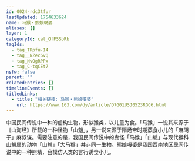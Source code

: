 ```yaml
---
id: 0024-rdc3tfur
lastUpdated: 1754633624
name: 马猴・熊娘噶婆
aliases: []
layer: 1
categoryId: cat_OfFSSbRb
tagIds:
  - tag_TRpfu-I4
  - tag__NZec6vQ
  - tag_NvOgRPPx
  - tag_C-tqCEt7
nsfw: false
parent: ""
relatedEntries: []
timelineEvents: []
titledLinks:
  - title: "相关链接: 马猴・熊娘噶婆"
    url: https://www.163.com/dy/article/D7G01USJ0523RGC6.html
---
```


中国民间传说中一种的虚构生物，形似猴类，以儿童为食。「马猴」一说其来源于《山海经》所载的一种怪物「山魈」，另一说来源于隋炀帝时期蒸食小儿的「麻胡子」麻叔谋。需要注意的是，我国民间传说中的鬼怪「马猴」「山魈」与现代猴科山魈属的动物「山魈」「大马猴」并非同一生物。熊娘嘎婆是我国西南地区民间传说中的一种熊精，会模仿人类的言行诱食小儿。